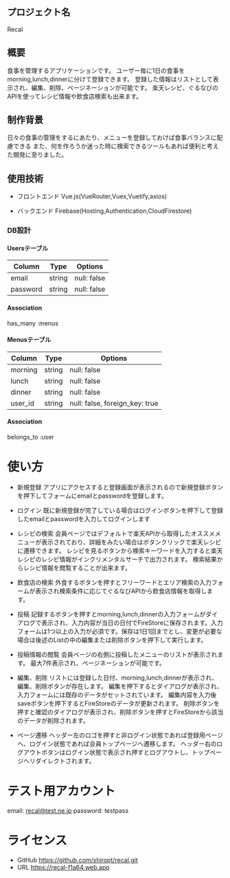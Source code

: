## プロジェクト名
Recal
 
## 概要
食事を管理するアプリケーションです。
ユーザー毎に1日の食事をmorning,lunch,dinnerに分けて登録できます。
登録した情報はリストとして表示され、編集、削除、ページネーションが可能です。
楽天レシピ、ぐるなびのAPIを使ってレシピ情報や飲食店検索も出来ます。
 
## 制作背景
日々の食事の管理をするにあたり、メニューを登録しておけば食事バランスに配慮できる
また、何を作ろうか迷った時に検索できるツールもあれば便利と考えた開発に至りました。
 
 
## 使用技術
* フロントエンド
Vue.js(VueRouter,Vuex,Vuetify,axios)

* バックエンド
Firebase(Hosting,Authentication,CloudFirestore)
 
### DB設計

 #### Usersテーブル
|Column            |Type    |Options                          |
|------------------|--------|---------------------------------|
|email             |string  |null: false                      |
|password          |string  |null: false                      |
#### Association
has_many :menus

#### Menusテーブル
|Column            |Type    |Options                         |
|------------------|--------|--------------------------------|
|morning           |string |null: false                      |
|lunch             |string |null: false                      |
|dinner            |string |null: false                      |
|user_id           |string |null: false, foreign_key: true   |
#### Association
belongs_to :user

 
# 使い方
* 新規登録
アプリにアクセスすると登録画面が表示されるので新規登録ボタンを押下してフォームにemailとpasswordを登録します。
* ログイン
既に新規登録が完了している場合はログインボタンを押下して登録したemailとpasswordを入力してログインします
* レシピの検索
会員ページではデフォルトで楽天APIから取得したオススメメニューが表示されており、詳細をみたい場合はボタンクリックで楽天レシピに遷移できます。
レシピを見るボタンから検索キーワードを入力すると楽天レシピのレシピ情報がインクリメンタルサーチで出力されます。
検索結果からレシピ情報を閲覧することが出来ます。
* 飲食店の検索
外食するボタンを押すとフリーワードとエリア検索の入力フォームが表示され検索条件に応じてぐるなびAPIから飲食店情報を取得します。

* 投稿
 記録するボタンを押すとmorning,lunch,dinnerの入力フォームがダイアログで表示され、入力内容が当日の日付でFireStoreに保存されます。入力フォームは1つ以上の入力が必須です。保存は1日1回までとし、変更が必要な場合は後述のListの中の編集または削除ボタンを押下して実行します。

* 投稿情報の閲覧
 会員ページの右側に投稿したメニューのリストが表示されます。
 最大7件表示され、ページネーションが可能です。

* 編集、削除
 リストには登録した日付、morning,lunch,dinnerが表示され、編集、削除ボタンが存在します。
 編集を押下するとダイアログが表示され、入力フォームには既存のデータがセットされています。
 編集内容を入力後saveボタンを押下するとFireStoreのデータが更新されます。
 削除ボタンを押すと確認のダイアログが表示され、削除ボタンを押すとFireStoreから該当のデータが削除されます。

* ページ遷移
 ヘッダー左のロゴを押すと非ログイン状態であれば登録用ページへ、ログイン状態であれば会員トップページへ遷移します。
 ヘッダー右のログアウトボタンはログイン状態で表示され押すとログアウトし、トップページへリダイレクトされます。

 
# テスト用アカウント
email:    recal@test.ne.jp
password: testpass
 

# ライセンス
* GitHub https://github.com/shiropt/recal.git
* URL https://recal-f1a64.web.app